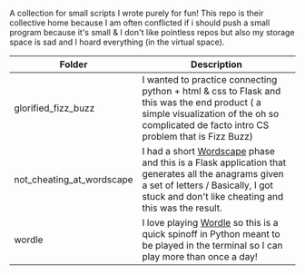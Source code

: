 A collection for small scripts I wrote purely for fun! This repo is their collective home because I am often conflicted if i should push a small program because it's small & I don't like pointless repos but also my storage space is sad and I hoard everything (in the virtual space).

| Folder | Description |
|--|--|
| glorified_fizz_buzz | I wanted to practice connecting python + html & css to Flask and this was the end product ( a simple visualization of the oh so complicated de facto intro CS problem that is Fizz Buzz)|
| not_cheating_at_wordscape |I had a short [Wordscape](https://apps.apple.com/us/app/wordscapes/id1207472156) phase and this is a Flask application that generates all the anagrams given a set of letters / Basically, I got stuck and don't like cheating and this was the result.  |
| wordle| I love playing [Wordle](https://www.powerlanguage.co.uk/wordle/) so this is a quick spinoff in Python meant to be played in the terminal so I can play more than once a day!|
